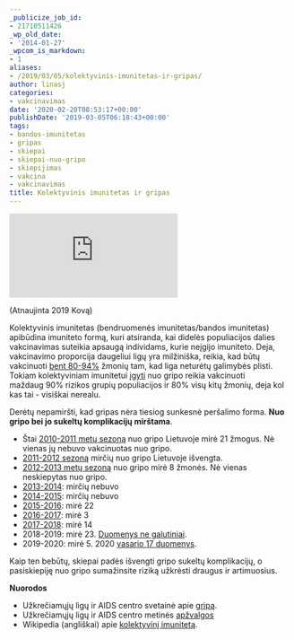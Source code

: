 ```yaml
---
_publicize_job_id:
- 21710511426
_wp_old_date:
- '2014-01-27'
_wpcom_is_markdown:
- 1
aliases:
- /2019/03/05/kolektyvinis-imunitetas-ir-gripas/
author: linasj
categories:
- vakcinavimas
date: '2020-02-20T08:53:17+00:00'
publishDate: '2019-03-05T06:18:43+00:00'
tags:
- bandos-imunitetas
- gripas
- skiepai
- skiepai-nuo-gripo
- skiepijimas
- vakcina
- vakcinavimas
title: Kolektyvinis imunitetas ir gripas
---
```

[![Marškinėliai su užrašu: Stop Messing with my Herd Immunity](http://rlv.zcache.co.nz/isapi/designall.dll?rlvnet=1&realview=113831614780590990&design=a22719c8-bc4e-48a0-be3b-7fd0ae94d9e2&style=ladies_casual_ringer_tshirt&size=a_l&color=whitebabyblue&pending=false&pdt=zazzle_shirt&max_dim=512)](http://www.zazzle.co.nz/maintain_herd_immunity_tees-235930217279300761)

(Atnaujinta 2019 Kovą)

Kolektyvinis imunitetas (bendruomenės imunitetas/bandos imunitetas) apibūdina imuniteto formą, kuri atsiranda, kai didelės populiacijos dalies vakcinavimas suteikia apsaugą individams, kurie neįgijo imuniteto. Deja, vakcinavimo proporcija daugeliui ligų yra milžiniška, reikia, kad būtų vakcinuoti [bent 80-94%](http://en.wikipedia.org/wiki/Herd_immunity#Mechanism) žmonių tam, kad liga neturėtų galimybės plisti. Tokiam kolektyviniam imunitetui [įgyti](http://www.ncbi.nlm.nih.gov/pubmed/22414740) nuo gripo reikia vakcinuoti maždaug 90% rizikos grupių populiacijos ir 80% visų kitų žmonių, deja kol kas tai - visiškai nerealu.

Derėtų nepamiršti, kad gripas nėra tiesiog sunkesnė peršalimo forma. **Nuo gripo bei jo sukeltų komplikacijų mirštama**. 
* Štai [2010-2011 metų sezoną](http://paneveziovsc.sam.lt/pub/panevezys/imagelib/file/vakcina%20ir%20gripas.pdf) nuo gripo Lietuvoje mirė 21 žmogus. Nė vienas jų nebuvo vakcinuotas nuo gripo.
* [2011-2012 sezoną](http://www.ulac.lt/naujienos/pranesimai-spaudai/20112012-m.-gripo-sezonas-isvengeme-epidemijos-ir-mirciu) mirčių nuo gripo Lietuvoje išvengta.
* [2012-2013 metų sezoną](http://www.ulac.lt/naujienos/pranesimai-spaudai/pasibaiges-gripo-sezonas-neisvengta-epidemiju-komplikaciju-mirciu) nuo gripo mirė 8 žmonės. Nė vienas neskiepytas nuo gripo.
* [2013-2014](http://www.ulac.lt/uploads/downloads/gripas/Epidemiologin%C4%97%202013-2014%20m%20%20gripo%20sezono%20analiz%C4%97_20140707.pdf): mirčių nebuvo
* [2014-2015](http://www.ulac.lt/uploads/downloads/gripas/Epidemiologin%C4%97%202014-2015%20m%20%20gripo%20sezono%20analiz%C4%97_galutine.pdf): mirčių nebuvo
* [2015-2016](http://www.ulac.lt/uploads/downloads/gripas/Epidemiologin%C4%97%202015-2016%20m%20%20gripo%20sezono%20analiz%C4%97%202016-07-22_doc_R.pdf): mirė 22
* [2016-2017](http://www.ulac.lt/uploads/downloads/gripas/2016_2017/Epidemiologin%C4%97%202016-2017%20m%20%20gripo%20sezono%20analiz%C4%97.pdf): mirė 3
* [2017-2018](http://www.ulac.lt/uploads/downloads/sergamumas2017.pdf): mirė 14
* 2018-2019: mirė 23. [Duomenys ne galutiniai](https://www.lzinios.lt/Sveikata/savivaldybes-atsaukia-per-dvi-desimtis-mirciu-nusinesusia-gripo-epidemija/283153).
* 2019-2020: mirė 5. 2020 [vasario 17 duomenys](https://nvsc.lrv.lt/lt/naujienos/nvsc-gripo-sezonas-tesiasi-serganciu-gripu-daugeja).



Kaip ten bebūtų, skiepai padės išvengti gripo sukeltų komplikacijų, o pasiskiepiję nuo gripo sumažinsite riziką užkrėsti draugus ir artimuosius.

**Nuorodos**
* Užkrečiamųjų ligų ir AIDS centro svetainė apie [gripą](http://www.ulac.lt/ligos/G/gripas).
* Užkrečiamųjų ligų ir AIDS centro metinės [apžvalgos](http://www.ulac.lt/lt/sergamumo-uzkreciamosiomis-ligomis-apzvalgos)
* Wikipedia (angliškai) apie [kolektyvinį imunitetą](http://en.wikipedia.org/wiki/Herd_immunity).

